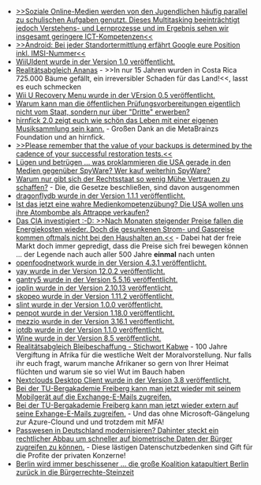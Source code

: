 * [>>Soziale Online-Medien werden von den Jugendlichen häufig parallel zu schulischen Aufgaben genutzt. Dieses Multitasking beeinträchtigt jedoch Verstehens- und Lernprozesse und im Ergebnis sehen wir insgesamt geringere ICT-Kompetenzen<<](https://blog.fefe.de/?ts=9ad817d6)
* [>>Android: Bei jeder Standortermittlung erfährt Google eure Position inkl. IMSI-Nummer<<](https://www.kuketz-blog.de/android-bei-jeder-standortermittlung-erfaehrt-google-eure-position-inkl-imsi-nummer/)
* [WiiUIdent wurde in der Version 1.0 veröffentlicht.](https://wiidatabase.de/wiiuident-v1-0-hardware-komponenten-der-wii-u-auslesen/)
* [Realitätsabgleich Ananas](https://netzfrauen.org/2023/04/01/costarica-3/) - >>In nur 15 Jahren wurden in Costa Rica 725.000 Bäume gefällt, ein irreversibler Schaden für das Land!<<, lasst es euch schmecken
* [Wii U Recovery Menu wurde in der VErsion 0.5 veröffentlicht.](https://wiidatabase.de/wii-u-recovery-menu-v0-5/)
* [Warum kann man die öffentlichen Prüfungsvorbereitungen eigentlich nicht vom Staat, sondern nur über "Dritte" erwerben?](https://netzpolitik.org/2023/oeffentliches-geld-oeffentliches-gut-das-geschaeft-mit-der-pruefungsvorbereitung/)
* [hirnfick 2.0 zeigt euch wie schön das Leben mit einer eigenen Musiksammlung sein kann.](https://tuxproject.de/blog/2023/04/ueber-listenbrainz-und-last-fm/) - Großen Dank an die MetaBrainzs Foundation und an hirnfick.
* [>>Please remember that the value of your backups is determined by the cadence of your successful restoration tests.<<](https://utcc.utoronto.ca/~cks/space/blog/sysadmin/AutomateSomeBackupRestoreTests)
* [Lügen und betrügen ... was proklammieren die USA gerade in den Medien gegenüber SpyWare? Wer kauf weiterhin SpyWare?](http://blog.fefe.de/?ts=9ad738ad)
* [Warum nur gibt sich der Rechtsstaat so wenig Mühe Vertrauen zu schaffen?](http://blog.fefe.de/?ts=9ad738e9) - Die, die Gesetze beschließen, sind davon ausgenommen
* [dragonflydb wurde in der Version 1.1.1 veröffentlicht.](https://github.com/dragonflydb/dragonfly/releases/tag/v1.1.1)
* [Ist das jetzt eine wahre Medienkompetenzübung? Die USA wollen uns ihre Atombombe als Attrappe verkaufen?](http://blog.fefe.de/?ts=9ad58a36)
* [Das CIA investigiert :-D: >>Nach Monaten steigender Preise fallen die Energiekosten wieder. Doch die gesunkenen Strom- und Gaspreise kommen oftmals nicht bei den Haushalten an.<<](http://blog.fefe.de/?ts=9ad58ad4) - Dabei hat der freie Markt doch immer gepredigt, dass die Preise sich frei bewegen können ... der Legende nach auch aller 500 Jahre **einmal** nach unten
* [openfoodnetwork wurde in der Version 4.3.1 veröffentlicht.](https://github.com/openfoodfoundation/openfoodnetwork/releases/tag/v4.3.1)
* [yay wurde in der Version 12.0.2 veröffentlicht.](https://github.com/Jguer/yay/releases/tag/v12.0.2)
* [gantry5 wurde in der Version 5.5.16 veröffentlicht.](https://github.com/gantry/gantry5/releases/tag/5.5.16)
* [joplin wurde in der Version 2.10.13 veröffentlicht.](https://github.com/laurent22/joplin/releases/tag/v2.10.13)
* [skopeo wurde in der Version 1.11.2 veröffentlicht.](https://github.com/containers/skopeo/releases/tag/v1.11.2)
* [slint wurde in der Version 1.0.0 veröffentlicht.](https://github.com/slint-ui/slint/releases/tag/v1.0.0)
* [penpot wurde in der Version 1.18.0 veröffentlicht.](https://github.com/penpot/penpot/releases/tag/1.18.0)
* [mezzio wurde in der Version 3.16.1 veröffentlicht.](https://github.com/mezzio/mezzio/releases/tag/3.16.1)
* [iotdb wurde in der Version 1.1.0 veröffentlicht.](https://github.com/apache/iotdb/releases/tag/v1.1.0)
* [Wine wurde in der Version 8.5 veröffentlicht.](https://www.borncity.com/blog/2023/04/04/linux-wine-8-5-verfgbar/)
* [Realitätsabgleich Bleibeschaffung - Stichwort Kabwe](https://netzfrauen.org/2023/04/03/kabwe-2/) - 100 Jahre Vergiftung in Afrika für die westliche Welt der Moralvorstellung. Nur falls ihr euch fragt, warum manche Afrikaner so gern von Ihrer Heimat flüchten und warum sie so viel Wut im Bauch haben
* [Nextclouds Desktop Client wurde in der Version 3.8 veröffentlicht.](https://nextcloud.com/blog/desktop-3-8-end-to-end-encryption-levels-up-with-sharing-and-file-drop/)
* [Bei der TU-Bergakademie Freiberg kann man jetzt wieder mit seinem Mobilgerät auf die Exchange-E-Mails zugreifen.](https://blogs.hrz.tu-freiberg.de/urz/exchange-zugriff-fuer-mobilgeraete/)
* [Bei der TU-Bergakademie Freiberg kann man jetzt wieder extern auf seine Exhange-E-Mails zugreifen.](https://blogs.hrz.tu-freiberg.de/urz/externer-zugriff-fuer-exchange-wieder-moeglich/) - Und das ohne Microsoft-Gängelung zur Azure-Clound und und trotzdem mit MFA!
* [Passwesen in Deutschland modernisieren? Dahinter steckt ein rechtlicher Abbau um schneller auf biometrische Daten der Bürger zugreifen zu können.](https://netzpolitik.org/2023/biometrische-ausweisbilder-bundesregierung-plant-schnelleren-zugriff-fuer-sicherheitsbehoerden/) - Diese lästigen Datenschutzbedenken sind Gift für die Profite der privaten Konzerne!
* [Berlin wird immer beschissener ... die große Koalition katapultiert Berlin zurück in die Bürgerrechte-Steinzeit](https://netzpolitik.org/2023/grosse-koalition-in-berlin-ein-desaster-fuer-die-buergerrechte/)

